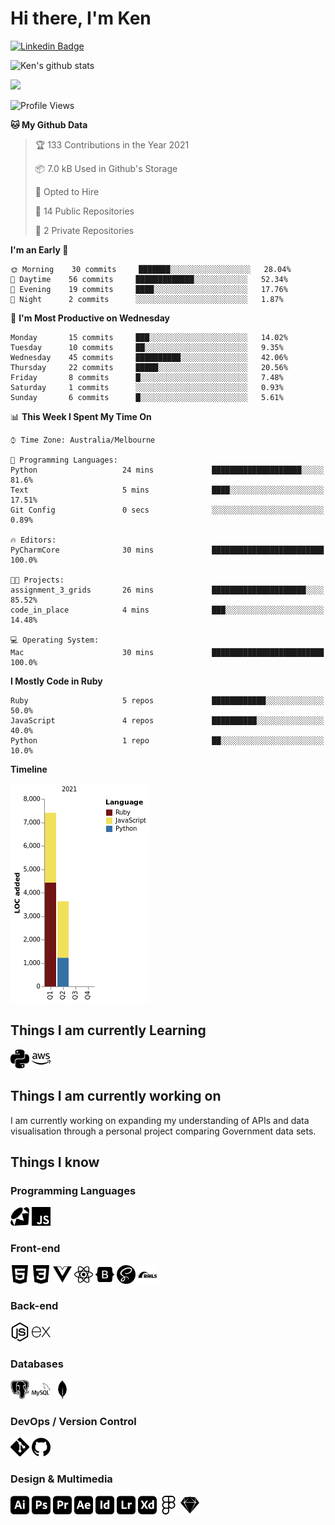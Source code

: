 # Hi there, I'm Ken

[![Linkedin Badge](https://img.shields.io/badge/-kenlivesey-blue?style=flat-square&logo=Linkedin&logoColor=white&link=https://www.linkedin.com/in/kenlivesey)](https://www.linkedin.com/in/kenlivesey)

![Ken's github stats](https://github-readme-stats.vercel.app/api?username=plantdink&show_icons=true&hide=[%22issues%22])

<img src = "https://github-readme-stats.vercel.app/api/top-langs/?username=plantdink&layout=compact">

<!--START_SECTION:waka-->
![Profile Views](http://img.shields.io/badge/Profile%20Views-0-blue)

**🐱 My Github Data** 

> 🏆 133 Contributions in the Year 2021
 > 
> 📦 7.0 kB Used in Github's Storage 
 > 
> 💼 Opted to Hire
 > 
> 📜 14 Public Repositories 
 > 
> 🔑 2 Private Repositories  
 > 
**I'm an Early 🐤** 

```text
🌞 Morning    30 commits     ███████░░░░░░░░░░░░░░░░░░   28.04% 
🌆 Daytime    56 commits     █████████████░░░░░░░░░░░░   52.34% 
🌃 Evening    19 commits     ████░░░░░░░░░░░░░░░░░░░░░   17.76% 
🌙 Night      2 commits      ░░░░░░░░░░░░░░░░░░░░░░░░░   1.87%

```
📅 **I'm Most Productive on Wednesday** 

```text
Monday       15 commits     ███░░░░░░░░░░░░░░░░░░░░░░   14.02% 
Tuesday      10 commits     ██░░░░░░░░░░░░░░░░░░░░░░░   9.35% 
Wednesday    45 commits     ██████████░░░░░░░░░░░░░░░   42.06% 
Thursday     22 commits     █████░░░░░░░░░░░░░░░░░░░░   20.56% 
Friday       8 commits      █░░░░░░░░░░░░░░░░░░░░░░░░   7.48% 
Saturday     1 commits      ░░░░░░░░░░░░░░░░░░░░░░░░░   0.93% 
Sunday       6 commits      █░░░░░░░░░░░░░░░░░░░░░░░░   5.61%

```


📊 **This Week I Spent My Time On** 

```text
⌚︎ Time Zone: Australia/Melbourne

💬 Programming Languages: 
Python                   24 mins             ████████████████████░░░░░   81.6% 
Text                     5 mins              ████░░░░░░░░░░░░░░░░░░░░░   17.51% 
Git Config               0 secs              ░░░░░░░░░░░░░░░░░░░░░░░░░   0.89%

🔥 Editors: 
PyCharmCore              30 mins             █████████████████████████   100.0%

🐱‍💻 Projects: 
assignment_3_grids       26 mins             █████████████████████░░░░   85.52% 
code_in_place            4 mins              ███░░░░░░░░░░░░░░░░░░░░░░   14.48%

💻 Operating System: 
Mac                      30 mins             █████████████████████████   100.0%

```

**I Mostly Code in Ruby** 

```text
Ruby                     5 repos             ████████████░░░░░░░░░░░░░   50.0% 
JavaScript               4 repos             ██████████░░░░░░░░░░░░░░░   40.0% 
Python                   1 repo              ██░░░░░░░░░░░░░░░░░░░░░░░   10.0%

```


**Timeline**

![Chart not found](https://raw.githubusercontent.com/plantdink/plantdink/main/charts/bar_graph.png) 


<!--END_SECTION:waka-->

## Things I am currently Learning
<img src = 'https://github.com/plantdink/plantdink/blob/main/images/python.svg' width='30'/>  <img src = 'https://github.com/plantdink/plantdink/blob/main/images/amazonaws.svg' width='30'/>

## Things I am currently working on
I am currently working on expanding my understanding of APIs and data visualisation through a personal project comparing Government data sets.

## Things I know
### Programming Languages
<img src = 'https://github.com/plantdink/plantdink/blob/main/images/ruby.svg' width='30'/>  <img src = 'https://github.com/plantdink/plantdink/blob/main/images/javascript.svg' width='30'/>
### Front-end
<img src = 'https://github.com/plantdink/plantdink/blob/main/images/html5.svg' width='30'/>  <img src = 'https://github.com/plantdink/plantdink/blob/main/images/css3.svg' width='30'/>  <img src = 'https://github.com/plantdink/plantdink/blob/main/images/vue-dot-js.svg' width='30'/>  <img src = 'https://github.com/plantdink/plantdink/blob/main/images/react.svg' width='30'/>  <img src = 'https://github.com/plantdink/plantdink/blob/main/images/bootstrap.svg' width='30'/>  <img src = 'https://github.com/plantdink/plantdink/blob/main/images/sass.svg' width='30'/>  <img src = 'https://github.com/plantdink/plantdink/blob/main/images/rubyonrails.svg' width='30'/>

### Back-end
<img src = 'https://github.com/plantdink/plantdink/blob/main/images/node-dot-js.svg' width='30'/>  <img src = 'https://github.com/plantdink/plantdink/blob/main/images/express.svg' width='30'/>

### Databases
<img src = 'https://github.com/plantdink/plantdink/blob/main/images/postgresql.svg' width='30'/>  <img src = 'https://github.com/plantdink/plantdink/blob/main/images/mysql.svg' width='30'/>  <img src = 'https://github.com/plantdink/plantdink/blob/main/images/mongodb.svg' width='30'/>

### DevOps / Version Control
<img src = 'https://github.com/plantdink/plantdink/blob/main/images/git.svg' width='30'/>  <img src = 'https://github.com/plantdink/plantdink/blob/main/images/github.svg' width='30'/>

### Design & Multimedia
<img src = 'https://github.com/plantdink/plantdink/blob/main/images/adobeillustrator.svg' width='30'/>  <img src = 'https://github.com/plantdink/plantdink/blob/main/images/adobephotoshop.svg' width='30'/>  <img src = 'https://github.com/plantdink/plantdink/blob/main/images/adobepremierepro.svg' width='30'/>  <img src = 'https://github.com/plantdink/plantdink/blob/main/images/adobeaftereffects.svg' width='30'/>  <img src = 'https://github.com/plantdink/plantdink/blob/main/images/adobeindesign.svg' width='30'/>  <img src = 'https://github.com/plantdink/plantdink/blob/main/images/adobelightroom.svg' width='30'/>  <img src = 'https://github.com/plantdink/plantdink/blob/main/images/adobexd.svg' width='30'/>  <img src = 'https://github.com/plantdink/plantdink/blob/main/images/figma.svg' width='30'/>  <img src = 'https://github.com/plantdink/plantdink/blob/main/images/sketch.svg' width='30'/>
